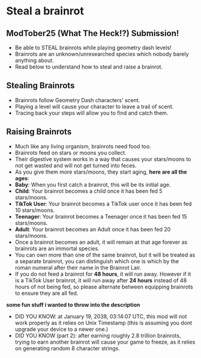# Steal a brainrot

## ModTober25 (What The Heck!?) Submission!

- Be able to STEAL brainrots while playing geometry dash levels!
- Brainrots are an unknown/unresearched species which nobody barely anything about.
- Read below to understand how to steal and raise a brainrot.

## Stealing Brainrots
- Brainrots follow Geometry Dash characters' scent.
- Playing a level will cause your character to leave a trail of scent.
- Tracing back your steps will allow you to find and catch them.

## Raising Brainrots
- Much like any living organism, brainrots need food too.
- Brainrots feed on stars or moons you collect.
- Their digestive system works in a way that causes your stars/moons to not get wasted and will not get turned into feces.
- As you give them more stars/moons, they start aging, **here are all the ages**:
- **Baby**: When you first catch a brainrot, this will be its initial age.
- **Child**: Your brainrot becomes a child once it has been fed 5 stars/moons.
- **TikTok User**: Your brainrot becomes a TikTok user once it has been fed 10 stars/moons.
- **Teenager**: Your brainrot becomes a Teenager once it has been fed 15 stars/moons.
- **Adult**: Your brainrot becomes an Adult once it has been fed 20 stars/moons.
- Once a brainrot becomes an adult, it will remain at that age forever as brainrots are an immortal species.
- You can own more than one of the same brainrot, but it will be treated as a separate brainrot, you can distinguish which one is which by the roman numeral after their name in the Brainrot Lair.
- If you do not feed a brainrot for **48 hours**, it will run away. However if it is a TikTok User brainrot, it will run away after **24 hours** instead of 48 hours of not being fed, so please alternate between equipping brainrots to ensure they are all fed.


**some fun stuff i wanted to throw into the description**
- DID YOU KNOW: at January 19, 2038, 03:14:07 UTC, this mod will not work properly as it relies on Unix Timestamp (this is assuming you dont upgrade your device to a newer one.)
- DID YOU KNOW (part 2): after earning roughly 2.8 trillion brainrots, trying to earn another brainrot will cause your game to freeze, as it relies on generating random 8 character strings.